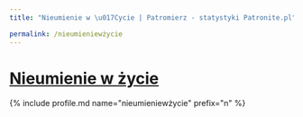 ```yaml
---
title: "Nieumienie w \u017Cycie | Patromierz - statystyki Patronite.pl"

permalink: /nieumieniewżycie
---
```


# [Nieumienie w życie](https://patronite.pl/nieumieniewżycie)

{% include profile.md name="nieumieniewżycie" prefix="n" %}
